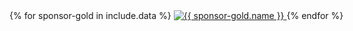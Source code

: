 <div class="member-list">
  <div style="width: 600px;">
  {% for sponsor-gold in include.data %}
    <a class="member-logo" href="{{ sponsor-gold.url }}" rel="sponsored">
      <img src="{{ sponsor-gold.url }}" alt="{{ sponsor-gold.name }}" />
    </a>
  {% endfor %}
  </div>
</div>
